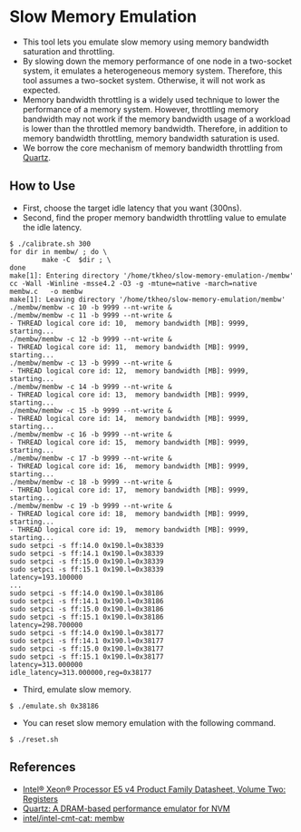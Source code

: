 # Slow Memory Emulation
* This tool lets you emulate slow memory using memory bandwidth saturation and throttling.
* By slowing down the memory performance of one node in a two-socket system, it emulates
a heterogeneous memory system. Therefore, this tool assumes a two-socket system.
Otherwise, it will not work as expected.
* Memory bandwidth throttling is a widely used technique to lower the performance of a
memory system. However, throttling memory bandwidth may not work if the memory bandwidth
usage of a workload is lower than the throttled memory bandwidth. Therefore, in addition
to memory bandwidth throttling, memory bandwidth saturation is used.
* We borrow the core mechanism of memory bandwidth throttling from [Quartz](https://github.com/HewlettPackard/quartz).

## How to Use
* First, choose the target idle latency that you want (300ns).
* Second, find the proper memory bandwidth throttling value to emulate the idle latency.
```
$ ./calibrate.sh 300
for dir in membw/ ; do \
        make -C  $dir ; \
done
make[1]: Entering directory '/home/tkheo/slow-memory-emulation-/membw'
cc -Wall -Winline -msse4.2 -O3 -g -mtune=native -march=native    membw.c   -o membw
make[1]: Leaving directory '/home/tkheo/slow-memory-emulation/membw'
./membw/membw -c 10 -b 9999 --nt-write &
./membw/membw -c 11 -b 9999 --nt-write &
- THREAD logical core id: 10,  memory bandwidth [MB]: 9999, starting...
./membw/membw -c 12 -b 9999 --nt-write &
- THREAD logical core id: 11,  memory bandwidth [MB]: 9999, starting...
./membw/membw -c 13 -b 9999 --nt-write &
- THREAD logical core id: 12,  memory bandwidth [MB]: 9999, starting...
./membw/membw -c 14 -b 9999 --nt-write &
- THREAD logical core id: 13,  memory bandwidth [MB]: 9999, starting...
./membw/membw -c 15 -b 9999 --nt-write &
- THREAD logical core id: 14,  memory bandwidth [MB]: 9999, starting...
./membw/membw -c 16 -b 9999 --nt-write &
- THREAD logical core id: 15,  memory bandwidth [MB]: 9999, starting...
./membw/membw -c 17 -b 9999 --nt-write &
- THREAD logical core id: 16,  memory bandwidth [MB]: 9999, starting...
./membw/membw -c 18 -b 9999 --nt-write &
- THREAD logical core id: 17,  memory bandwidth [MB]: 9999, starting...
./membw/membw -c 19 -b 9999 --nt-write &
- THREAD logical core id: 18,  memory bandwidth [MB]: 9999, starting...
- THREAD logical core id: 19,  memory bandwidth [MB]: 9999, starting...
sudo setpci -s ff:14.0 0x190.l=0x38339
sudo setpci -s ff:14.1 0x190.l=0x38339
sudo setpci -s ff:15.0 0x190.l=0x38339
sudo setpci -s ff:15.1 0x190.l=0x38339
latency=193.100000
...
sudo setpci -s ff:14.0 0x190.l=0x38186
sudo setpci -s ff:14.1 0x190.l=0x38186
sudo setpci -s ff:15.0 0x190.l=0x38186
sudo setpci -s ff:15.1 0x190.l=0x38186
latency=298.700000
sudo setpci -s ff:14.0 0x190.l=0x38177
sudo setpci -s ff:14.1 0x190.l=0x38177
sudo setpci -s ff:15.0 0x190.l=0x38177
sudo setpci -s ff:15.1 0x190.l=0x38177
latency=313.000000
idle_latency=313.000000,reg=0x38177
```
* Third, emulate slow memory.
```
$ ./emulate.sh 0x38186
```
* You can reset slow memory emulation with the following command.
```
$ ./reset.sh
```

## References
* [Intel® Xeon® Processor E5 v4 Product Family Datasheet, Volume Two: Registers](https://en.wikichip.org/w/images/2/24/Intel_Xeon_Processor_E5_v4_Product_Family_Datasheet_Volume_2-_Registers.pdf)
* [Quartz: A DRAM-based performance emulator for NVM](https://github.com/HewlettPackard/quartz)
* [intel/intel-cmt-cat: membw](https://github.com/intel/intel-cmt-cat/tree/master/tools/membw)
